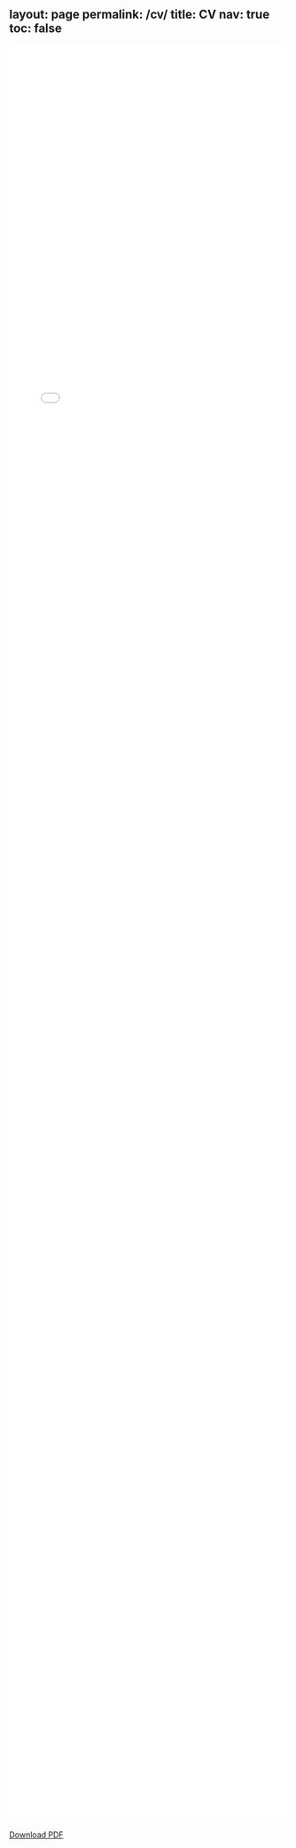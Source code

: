 layout: page
permalink: /cv/
title: CV
nav: true
toc: false
---

<div style="height:80vh">
  <iframe
    src="{{ '/assets/pdf/CV fall 2025.pdf' | relative_url }}"
    width="100%"
    height="100%"
    style="border:0;"
  ></iframe>
</div>

<p>
  <a href="{{ '/assets/img/your_cv.pdf' | relative_url }}" download>Download PDF</a>
</p>
